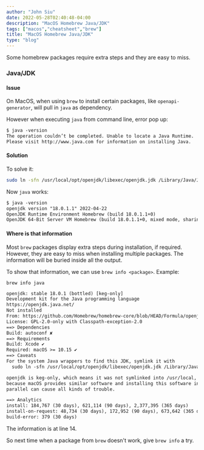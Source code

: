 ```yaml
---
author: "John Siu"
date: 2022-05-28T02:40:48-04:00
description: "MacOS Homebrew Java/JDK"
tags: ["macos","cheatsheet","brew"]
title: "MacOS Homebrew Java/JDK"
type: "blog"
---
```

Some homebrew packages require extra steps and they are easy to miss.
<!--more-->
### Java/JDK

#### Issue

On MacOS, when using `brew` to install certain packages, like `openapi-generator`, will pull in `java` as dependency.

However when executing `java` from command line, error pop up:
```txt
$ java -version
The operation couldn’t be completed. Unable to locate a Java Runtime.
Please visit http://www.java.com for information on installing Java.
```

#### Solution

To solve it:
```sh
sudo ln -sfn /usr/local/opt/openjdk/libexec/openjdk.jdk /Library/Java/JavaVirtualMachines/openjdk.jdk
```

Now `java` works:
```txt
$ java -version
openjdk version "18.0.1.1" 2022-04-22
OpenJDK Runtime Environment Homebrew (build 18.0.1.1+0)
OpenJDK 64-Bit Server VM Homebrew (build 18.0.1.1+0, mixed mode, sharing)
```

#### Where is that information

Most `brew` packages display extra steps during installation, if required. However, they are easy to miss when installing multiple packages. The information will be buried inside all the output.

To show that information, we can use `brew info <package>`. Example:

`brew info java`
```txt
openjdk: stable 18.0.1 (bottled) [keg-only]
Development kit for the Java programming language
https://openjdk.java.net/
Not installed
From: https://github.com/Homebrew/homebrew-core/blob/HEAD/Formula/openjdk.rb
License: GPL-2.0-only with Classpath-exception-2.0
==> Dependencies
Build: autoconf ✘
==> Requirements
Build: Xcode ✔
Required: macOS >= 10.15 ✔
==> Caveats
For the system Java wrappers to find this JDK, symlink it with
  sudo ln -sfn /usr/local/opt/openjdk/libexec/openjdk.jdk /Library/Java/JavaVirtualMachines/openjdk.jdk

openjdk is keg-only, which means it was not symlinked into /usr/local,
because macOS provides similar software and installing this software in
parallel can cause all kinds of trouble.

==> Analytics
install: 184,767 (30 days), 621,114 (90 days), 2,377,395 (365 days)
install-on-request: 48,734 (30 days), 172,952 (90 days), 673,642 (365 days)
build-error: 379 (30 days)
```

The information is at line 14.

So next time when a package from `brew` doesn't work, give `brew info` a try.